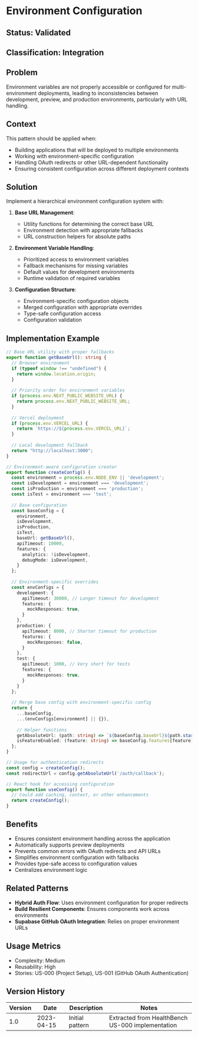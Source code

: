 # Environment Configuration

## Status: Validated

## Classification: Integration

## Problem
Environment variables are not properly accessible or configured for multi-environment deployments, leading to inconsistencies between development, preview, and production environments, particularly with URL handling.

## Context
This pattern should be applied when:
- Building applications that will be deployed to multiple environments
- Working with environment-specific configuration
- Handling OAuth redirects or other URL-dependent functionality
- Ensuring consistent configuration across different deployment contexts

## Solution
Implement a hierarchical environment configuration system with:

1. **Base URL Management**:
   - Utility functions for determining the correct base URL
   - Environment detection with appropriate fallbacks
   - URL construction helpers for absolute paths

2. **Environment Variable Handling**:
   - Prioritized access to environment variables
   - Fallback mechanisms for missing variables
   - Default values for development environments
   - Runtime validation of required variables

3. **Configuration Structure**:
   - Environment-specific configuration objects
   - Merged configuration with appropriate overrides
   - Type-safe configuration access
   - Configuration validation

## Implementation Example
```typescript
// Base URL utility with proper fallbacks
export function getBaseUrl(): string {
  // Browser environment
  if (typeof window !== "undefined") {
    return window.location.origin;
  }
  
  // Priority order for environment variables
  if (process.env.NEXT_PUBLIC_WEBSITE_URL) {
    return process.env.NEXT_PUBLIC_WEBSITE_URL;
  }
  
  // Vercel deployment
  if (process.env.VERCEL_URL) {
    return `https://${process.env.VERCEL_URL}`;
  }
  
  // Local development fallback
  return "http://localhost:3000";
}

// Environment-aware configuration creator
export function createConfig() {
  const environment = process.env.NODE_ENV || 'development';
  const isDevelopment = environment === 'development';
  const isProduction = environment === 'production';
  const isTest = environment === 'test';
  
  // Base configuration
  const baseConfig = {
    environment,
    isDevelopment,
    isProduction,
    isTest,
    baseUrl: getBaseUrl(),
    apiTimeout: 10000,
    features: {
      analytics: !isDevelopment,
      debugMode: isDevelopment,
    }
  };
  
  // Environment-specific overrides
  const envConfigs = {
    development: {
      apiTimeout: 30000, // Longer timeout for development
      features: {
        mockResponses: true,
      }
    },
    production: {
      apiTimeout: 8000, // Shorter timeout for production
      features: {
        mockResponses: false,
      }
    },
    test: {
      apiTimeout: 1000, // Very short for tests
      features: {
        mockResponses: true,
      }
    }
  };
  
  // Merge base config with environment-specific config
  return {
    ...baseConfig,
    ...(envConfigs[environment] || {}),
    
    // Helper functions
    getAbsoluteUrl: (path: string) => `${baseConfig.baseUrl}${path.startsWith('/') ? path : `/${path}`}`,
    isFeatureEnabled: (feature: string) => baseConfig.features[feature] || false,
  };
}

// Usage for authentication redirects
const config = createConfig();
const redirectUrl = config.getAbsoluteUrl('/auth/callback');

// React hook for accessing configuration
export function useConfig() {
  // Could add caching, context, or other enhancements
  return createConfig();
}
```

## Benefits
- Ensures consistent environment handling across the application
- Automatically supports preview deployments
- Prevents common errors with OAuth redirects and API URLs
- Simplifies environment configuration with fallbacks
- Provides type-safe access to configuration values
- Centralizes environment logic

## Related Patterns
- **Hybrid Auth Flow**: Uses environment configuration for proper redirects
- **Build Resilient Components**: Ensures components work across environments
- **Supabase GitHub OAuth Integration**: Relies on proper environment URLs

## Usage Metrics
- Complexity: Medium
- Reusability: High
- Stories: US-000 (Project Setup), US-001 (GitHub OAuth Authentication)

## Version History
| Version | Date | Description | Notes |
|---------|------|-------------|-------|
| 1.0 | 2023-04-15 | Initial pattern | Extracted from HealthBench US-000 implementation | 